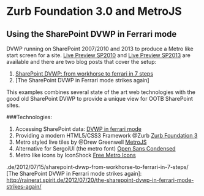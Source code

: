 # Zurb Foundation 3.0 and MetroJS
## Using the SharePoint DVWP in Ferrari mode

DVWP running on SharePoint 2007/2010 and 2013 to produce a Metro like start screen for a site.
[Live Preview SP2010] and [Live Preview SP2013] are available and there are two blog posts that cover the setup:

1. [SharePoint DVWP: from workhorse to ferrari in 7 steps]
2. [The SharePoint DVWP in Ferrari mode strikes again]

This examples combines several state of the art web technologies with the good old SharePoint DVWP to provide a
unique view for OOTB SharePoint sites.

###Technologies:
1. Accessing SharePoint data: [DVWP in ferrari mode]
2. Providing a modern HTML5/CSS3 Framework @Zurb [Zurb Foundation 3]
3. Metro styled live tiles by @Drew Greenwell [MetroJS]
4. Alternative for SergoiUI (the metro font) [Open Sans Condensed]
5. Metro like icons by IconShock [Free Metro Icons]



[DVWP in ferrari mode]: http://rainerat.spirit.de/2012/07/15/sharepoint-dvwp-from-workhorse-to-ferrari-in-7-steps/
[Live Preview SP2010]: http://www.spirit.de/demos/metro/Zurb/MetroStyle.aspx
[Live Preview SP2013]: https://spirit2013preview-public.sharepoint.com/zurb/MetroStyle.aspx
[Zurb Foundation 3]: http://foundation.zurb.com/
[MetroJS]: http://drewgreenwell.com/projects/metrojs
[Free Metro Icons]: http://www.iconshock.com/windows8-icons/
[Open Sans Condensed]: http://www.google.com/webfonts#UsePlace:use/Collection:Open+Sans+Condensed

[SharePoint DVWP: from workhorse to ferrari in 7 steps]: http://rainerat.spirit
.de/2012/07/15/sharepoint-dvwp-from-workhorse-to-ferrari-in-7-steps/
[The SharePoint DVWP in Ferrari mode strikes again]: http://rainerat.spirit.de/2012/07/20/the-sharepoint-dvwp-in-ferrari-mode-strikes-again/
